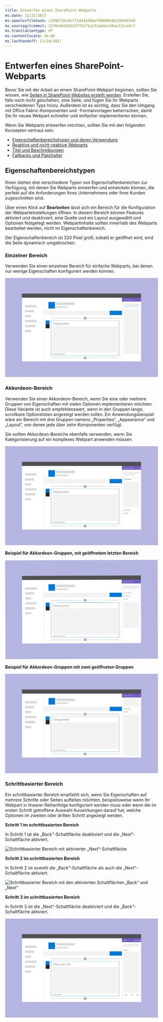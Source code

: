 ```yaml
---
title: Entwerfen eines SharePoint-Webparts
ms.date: 11/22/2017
ms.openlocfilehash: c299b734c9cff3d41b36befd6609e9a228d467e0
ms.sourcegitcommit: 3276e9b281b227fb2f1a131ab4ac54ae212ce5cf
ms.translationtype: HT
ms.contentlocale: de-DE
ms.lasthandoff: 11/24/2017
---
```

# <a name="designing-a-sharepoint-web-part"></a>Entwerfen eines SharePoint-Webparts

Bevor Sie mit der Arbeit an einem SharePoint-Webpart beginnen, sollten Sie wissen, wie [Seiten in SharePoint-Websites erstellt werden](authoring-pages.md). Erstellen Sie, falls noch nicht geschehen, eine Seite, und fügen Sie ihr Webparts verschiedenen Typs hinzu. Außerdem ist es wichtig, dass Sie den Umgang mit Office Fabric-Komponenten und -Formatvorlagen beherrschen, damit Sie Ihr neues Webpart schneller und einfacher implementieren können.

Wenn Sie Webparts entwerfen möchten, sollten Sie mit den folgenden Konzepten vertraut sein:

- [Eigenschaftenbereichstypen und deren Verwendung](#property-pane-types)
- [Reaktive und nicht-reaktive Webparts](reactive-and-nonreactive-web-parts.md)
- [Titel und Beschreibungen](web-part-titles-and-descriptions.md)
- [Fallbacks und Platzhalter](placeholders-and-fallbacks.md)


## <a name="property-pane-types"></a>Eigenschaftenbereichstypen

Ihnen stehen drei verschiedene Typen von Eigenschaftenbereichen zur Verfügung, mit denen Sie Webparts entwerfen und entwickeln können, die perfekt auf die Anforderungen Ihres Unternehmens oder Ihrer Kunden zugeschnitten sind.

Über einen Klick auf **Bearbeiten** lässt sich ein Bereich für die Konfiguration der Webparteinstellungen öffnen. In diesem Bereich können Features aktiviert und deaktiviert, eine Quelle und ein Layout ausgewählt und Optionen festgelegt werden. Webpartinhalte sollten innerhalb des Webparts bearbeitet werden, nicht im Eigenschaftenbereich.

Der Eigenschaftenbereich ist 320 Pixel groß; sobald er geöffnet wird, wird die Seite dynamisch umgebrochen.

### <a name="single-pane"></a>Einzelner Bereich
Verwenden Sie einen einzelnen Bereich für einfache Webparts, bei denen nur wenige Eigenschaften konfiguriert werden können.

![Einzelner Bereich](../images/design-web-part-single.png)


### <a name="accordion-pane"></a>Akkordeon-Bereich
Verwenden Sie einen Akkordeon-Bereich, wenn Sie eine oder mehrere Gruppen von Eigenschaften mit vielen Optionen implementieren möchten. Diese Variante ist auch empfehlenswert, wenn in den Gruppen lange, scrollbare Optionslisten angezeigt werden sollen. Ein Anwendungsbeispiel wäre ein Bereich mit drei Gruppen namens „Properties“, „Appearance“ und „Layout“, von denen jede über zehn Komponenten verfügt.

Sie sollten Akkordeon-Bereiche ebenfalls verwenden, wenn Sie Kategorisierung auf ein komplexes Webpart anwenden müssen.

![Akkordeon-Bereich](../images/design-web-part-accordion-group.png)


**Beispiel für Akkordeon-Gruppen, mit geöffnetem letzten Bereich**


![Akkordeon-Bereich mit geöffnetem letzten Bereich](../images/design-web-part-accordion-last-open.png)


**Beispiel für Akkordeon-Gruppen mit zwei geöffneten Gruppen**

![Akkordeon-Bereich mit zwei geöffneten Gruppen](../images/design-web-part-accordion-two-open.png)



### <a name="steps-pane"></a>Schrittbasierter Bereich

Ein schrittbasierter Bereich empfiehlt sich, wenn Sie Eigenschaften auf mehrere Schritte oder Seiten aufteilen möchten, beispielsweise wenn Ihr Webpart in linearer Reihenfolge konfiguriert werden muss oder wenn die im ersten Schritt getroffene Auswahl Auswirkungen darauf hat, welche Optionen im zweiten oder dritten Schritt angezeigt werden. 

**Schritt 1 im schrittbasierten Bereich**

In Schritt 1 ist die „Back“-Schaltfläche deaktiviert und die „Next“-Schaltfläche aktiviert.

![Schrittbasierter Bereich mit aktivierter „Next“-Schaltfläche](../images/design-web-part-steps-pane-01.png)


**Schritt 2 im schrittbasierten Bereich** 

In Schritt 2 ist sowohl die „Back“-Schaltfläche als auch die „Next“-Schaltfläche aktiviert.

![Schrittbasierter Bereich mit den aktivierten Schaltflächen „Back“ und „Next“](../images/design-web-part-steps-pane-02.png)


**Schritt 3 im schrittbasierten Bereich** 

In Schritt 3 ist die „Next“-Schaltfläche deaktiviert und die „Back“-Schaltfläche aktiviert.

![Schrittbasierter Bereich mit aktivierter „Back“-Schaltfläche](../images/design-web-part-step-pane-03.png)
